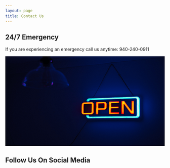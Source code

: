 ```yaml
---
layout: page
title: Contact Us
---
```


## 24/7 Emergency

If you are experiencing an emergency call us anytime: 940-240-0911

<div class="flexium-basic">
<img src="assets/img/always-open.png">
</div>

## Follow Us On Social Media

<a href="https://facebook.com/defcon1dfw"><span class="bi-facebook m-2" style="font-size: 4rem;"></span></a>
<a href="https://twitter.com/defcon1dfw"><span class="bi-twitter m-2" style="font-size: 4rem;"></span></a>
<a href="#"><span class="bi-google m-2" style="font-size: 4rem;"></span></a>
